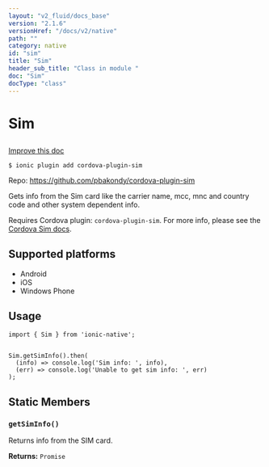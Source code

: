 ```yaml
---
layout: "v2_fluid/docs_base"
version: "2.1.6"
versionHref: "/docs/v2/native"
path: ""
category: native
id: "sim"
title: "Sim"
header_sub_title: "Class in module "
doc: "Sim"
docType: "class"
---
```








<h1 class="api-title">
  
  Sim
  

  

  

</h1>

<a class="improve-v2-docs" href="http://github.com/driftyco/ionic-native/edit/master/src/plugins/sim.ts#L0">
  Improve this doc
</a>



<!-- decorators -->


<pre><code>$ ionic plugin add cordova-plugin-sim</code></pre>
<p>Repo:
  <a href="https://github.com/pbakondy/cordova-plugin-sim">
    https://github.com/pbakondy/cordova-plugin-sim
  </a>
</p>

<!-- description -->

<p>Gets info from the Sim card like the carrier name, mcc, mnc and country code and other system dependent info.</p>
<p>Requires Cordova plugin: <code>cordova-plugin-sim</code>. For more info, please see the <a href="https://github.com/pbakondy/cordova-plugin-sim">Cordova Sim docs</a>.</p>


<!-- @platforms tag -->
<h2>Supported platforms</h2>

<ul>
  <li>Android</li><li>iOS</li><li>Windows Phone</li>
</ul>

<!-- @platforms tag end -->


<!-- @usage tag -->

<h2>Usage</h2>

<pre><code class="lang-typescript">import { Sim } from &#39;ionic-native&#39;;


Sim.getSimInfo().then(
  (info) =&gt; console.log(&#39;Sim info: &#39;, info),
  (err) =&gt; console.log(&#39;Unable to get sim info: &#39;, err)
);
</code></pre>




<!-- @property tags -->


<h2>Static Members</h2>

<div id="getSimInfo"></div>
<h3><code>getSimInfo()</code>
  
</h3>


Returns info from the SIM card.






<div class="return-value" markdown="1">
  <i class="icon ion-arrow-return-left"></i>
  <b>Returns:</b> 
<code>Promise</code> 
</div>




<!-- methods on the class -->



<!-- other classes -->

<!-- end other classes -->

<!-- interfaces -->

<!-- end interfaces -->

<!-- related link --><!-- end content block -->


<!-- end body block -->

